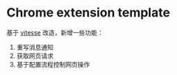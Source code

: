 # Chrome extension template
基于 [vitesse](https://github.com/antfu-collective/vitesse) 改造，新增一些功能：
1. 重写消息通知
2. 获取网页请求
3. 基于配置流程控制网页操作
